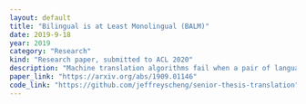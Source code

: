 ```yaml
---
layout: default
title: "Bilingual is at Least Monolingual (BALM)"
date: 2019-9-18
year: 2019
category: "Research"
kind: "Research paper, submitted to ACL 2020"
description: "Machine translation algorithms fail when a pair of languages lacks bilingual corpora.  This is the equivalent of asking a child who knows neither Chinese nor Italian to become a professional Chinese-Italian translator with no reference materials.  Thus, the BALM algorithm \"teaches the kid Chinese and Italian\" -- we incorporate monolingual inductive biases into the MT pipeline using a BERT encoder and a BERT-inverting decoder.  This reduces MT to a fixed-length mapping problem in embedding space, which can be solved with non-recurrent techniques.  BALM achieves state-of-the-art performance on German-to-English translation using a feedforward neural network."
paper_link: "https://arxiv.org/abs/1909.01146"
code_link: "https://github.com/jeffreyscheng/senior-thesis-translation"
---
```

